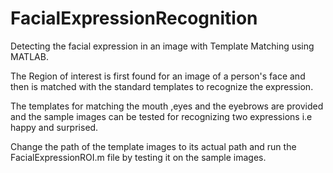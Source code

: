 # FacialExpressionRecognition
Detecting the facial expression in an image with Template Matching using MATLAB.

The Region of interest is first found for an image of a person's face and then is matched with the standard templates to recognize the expression.

The templates for matching the mouth ,eyes and the eyebrows are provided and the sample images can be tested for recognizing two expressions i.e happy and surprised.

Change the path of the template images to its actual path and run the FacialExpressionROI.m file by testing it on the sample images.
